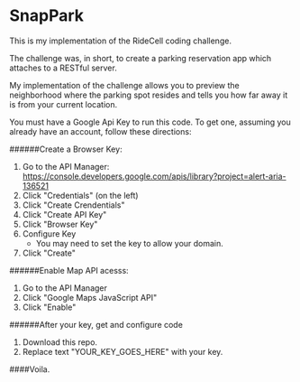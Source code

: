 # SnapPark

This is my implementation of the RideCell coding challenge.  

The challenge was, in short, to create a parking reservation app which attaches
to a RESTful server.  

My implementation of the challenge allows you to preview the neighborhood where the parking spot resides and tells you how far away it is from your current location.

You must have a Google Api Key to run this code.  To get one, assuming you already have an account, follow these directions:

######Create a Browser Key:
1. Go to the API Manager:  https://console.developers.google.com/apis/library?project=alert-aria-136521
2. Click "Credentials" (on the left)
3. Click "Create Crendentials"
4. Click "Create API Key"
5. Click "Browser Key"
6. Configure Key
   * You may need to set the key to allow your domain.
7. Click "Create"

######Enable Map API acesss:
1. Go to the API Manager
2. Click "Google Maps JavaScript API"
3. Click "Enable"

######After your key, get and configure code
1. Download this repo.
2. Replace text "YOUR_KEY_GOES_HERE" with your key.

####Voila.
